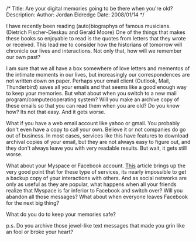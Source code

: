 /*
Title: Are your digital memories going to be there when you're old?
Description:
Author: Jordan Eldredge
Date: 2008/01/14
*/

I have recently been reading (auto)biographys of famous musicians. (Dietrich Fischer-Dieskau and Gerald Moore) One of the things that makes these books so enjoyable to read is the quotes from letters that they wrote or received. This lead me to consider how the historians of tomorrow will chronicle our lives and interactions. Not only that, how will we remember our own past?

I am sure that we all have a box somewhere of love letters and mementos of the intimate moments in our lives, but increasingly our correspondences are not written down on paper. Perhaps your email client (Outlook, Mail, Thunderbird) saves all your emails and that seems like a good enough way to keep your memories. But what about when you switch to a new mail program/computer/operating system? Will you make an archive copy of these emails so that you can read them when you are old? Do you know how? Its not that easy. And it gets worse.<span id="more-29"></span>

What if you have a web email account like yahoo or gmail. You probably don't even have a copy to call your own. Believe it or not companies do go out of business. In most cases, services like this have features to download archival copies of your email, but they are not always easy to figure out, and they don't always leave you with very readable results. But wait, it gets still worse.

What about your Myspace or Facebook account. <a href="http://www.pcmag.com/article2/0,1759,2243715,00.asp">This</a> article brings up the very good point that for these type of services, its nearly impossible to get a backup copy of your interactions with others.  And as social networks are only as useful as they are popular, what happens when all your friends realize that Myspace is far inferior to Facebook and switch over? Will you abandon all those messages? What about when everyone leaves Facebook for the next big thing?

What do you do to keep your memories safe?

p.s. Do you archive those jewel-like text messages that made you grin like an fool or broke your heart?